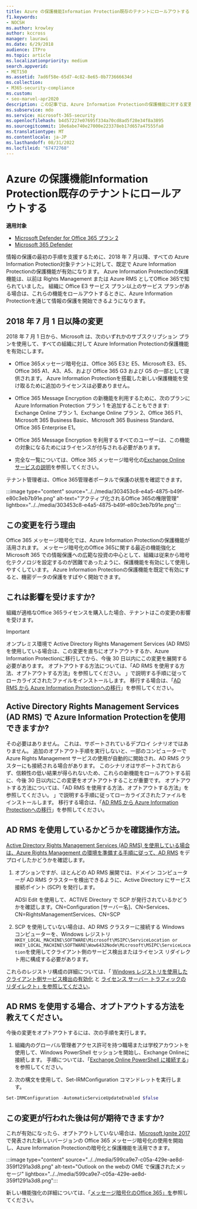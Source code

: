 ```yaml
---
title: Azure の保護機能Information Protection既存のテナントにロールアウトする
f1.keywords:
- NOCSH
ms.author: krowley
author: kccross
manager: laurawi
ms.date: 6/29/2018
audience: ITPro
ms.topic: article
ms.localizationpriority: medium
search.appverid:
- MET150
ms.assetid: 7ad6f58e-65d7-4c82-8e65-0b773666634d
ms.collection:
- M365-security-compliance
ms.custom:
- seo-marvel-apr2020
description: この記事では、Azure Information Protectionの保護機能に対する変更について説明します。
ms.subservice: mdo
ms.service: microsoft-365-security
ms.openlocfilehash: b4d57227e07695f334a70cd8ad5f28e34f8a3895
ms.sourcegitcommit: 10e6abe740e27000e223378eb17d657a47555fa8
ms.translationtype: MT
ms.contentlocale: ja-JP
ms.lasthandoff: 08/31/2022
ms.locfileid: "67472768"
---
```

# <a name="protection-features-in-azure-information-protection-rolling-out-to-existing-tenants"></a>Azure の保護機能Information Protection既存のテナントにロールアウトする

**適用対象**
- [Microsoft Defender for Office 365 プラン 2](defender-for-office-365.md)
- [Microsoft 365 Defender](../defender/microsoft-365-defender.md)

情報の保護の最初の手順を支援するために、2018 年 7 月以降、すべての Azure Information Protection対象テナントに対して、既定で Azure Information Protectionの保護機能が有効になります。 Azure Information Protectionの保護機能は、以前は Rights Management または Azure RMS としてOffice 365で知られていました。 組織に Office E3 サービス プラン以上のサービス プランがある場合は、これらの機能をロールアウトするときに、Azure Information Protectionを通じて情報の保護を開始できるようになります。

## <a name="changes-beginning-july-1-2018"></a>2018 年 7 月 1 日以降の変更

2018 年 7 月 1 日から、Microsoft は、次のいずれかのサブスクリプション プランを使用して、すべての組織に対して Azure Information Protectionの保護機能を有効にします。

- Office 365メッセージ暗号化は、Office 365 E3と E5、Microsoft E3、E5、Office 365 A1、A3、A5、および Office 365 G3 および G5 の一部として提供されます。 Azure Information Protectionを搭載した新しい保護機能を受け取るために追加のライセンスは必要ありません。

- Office 365 Message Encryption の新機能を利用するために、次のプランに Azure Information Protection プラン 1 を追加することもできます: Exchange Online プラン 1、Exchange Online プラン 2、Office 365 F1、Microsoft 365 Business Basic、Microsoft 365 Business Standard、Office 365 Enterprise E1。

- Office 365 Message Encryption を利用するすべてのユーザーは、この機能の対象になるためにはライセンスが付与される必要があります。

- 完全な一覧については、Office 365 メッセージ暗号化の[Exchange Online サービスの説明](/office365/servicedescriptions/exchange-online-service-description/exchange-online-service-description)を参照してください。

テナント管理者は、Office 365管理者ポータルで保護の状態を確認できます。

:::image type="content" source="../../media/303453c8-e4a5-4875-b49f-e80c3eb7b91e.png" alt-text="アクティブ化されるOffice 365の権限管理" lightbox="../../media/303453c8-e4a5-4875-b49f-e80c3eb7b91e.png":::

## <a name="why-are-we-making-this-change"></a>この変更を行う理由

Office 365 メッセージ暗号化では、Azure Information Protectionの保護機能が活用されます。 メッセージ暗号化のOffice 365に関する最近の機能強化と Microsoft 365 での情報保護への広範な投資の中心として、組織は従来から暗号化テクノロジを設定するのが困難であったように、保護機能を有効にして使用しやすくしています。 Azure Information Protectionの保護機能を既定で有効にすると、機密データの保護をすばやく開始できます。

## <a name="does-this-impact-me"></a>これは影響を受けますか?

組織が適格なOffice 365ライセンスを購入した場合、テナントはこの変更の影響を受けます。

> [!IMPORTANT]
> オンプレミス環境で Active Directory Rights Management Services (AD RMS) を使用している場合は、この変更を直ちにオプトアウトするか、Azure Information Protectionに移行してから、今後 30 日以内にこの変更を展開する必要があります。 オプトアウトする方法については、「AD RMS を使用する方法、オプトアウトする方法」を参照してください。 」で説明する手順に従ってローカライズされたファイルをインストールします。 移行する場合は、「[AD RMS から Azure Information Protectionへの移行](/azure/information-protection/plan-design/migrate-from-ad-rms-to-azure-rms)」を参照してください。

## <a name="can-i-use-azure-information-protection-with-active-directory-rights-management-services-ad-rms"></a>Active Directory Rights Management Services (AD RMS) で Azure Information Protectionを使用できますか?

その必要はありません。 これは、サポートされているデプロイ シナリオではありません。 追加のオプトアウト手順を実行しないと、一部のコンピューターで Azure Rights Management サービスの使用が自動的に開始され、AD RMS クラスターにも接続される場合があります。 このシナリオはサポートされておらず、信頼性の低い結果が得られないため、これらの新機能をロールアウトする前に、今後 30 日以内にこの変更をオプトアウトすることが重要です。 オプトアウトする方法については、「AD RMS を使用する方法、オプトアウトする方法」を参照してください。 」で説明する手順に従ってローカライズされたファイルをインストールします。 移行する場合は、「[AD RMS から Azure Information Protectionへの移行](/azure/information-protection/plan-design/migrate-from-ad-rms-to-azure-rms)」を参照してください。

## <a name="how-do-i-know-if-im-using-ad-rms"></a>AD RMS を使用しているかどうかを確認操作方法。

[Active Directory Rights Management Services (AD RMS) を使用している場合は、Azure Rights Management の環境を準備する手順に従って、AD RMS](/azure/information-protection/deploy-use/prepare-environment-adrms) をデプロイしたかどうかを確認します。

1. オプションですが、ほとんどの AD RMS 展開では、ドメイン コンピューターが AD RMS クラスターを検出できるように、Active Directory にサービス接続ポイント (SCP) を発行します。

   ADSI Edit を使用して、ACTIVE Directory で SCP が発行されているかどうかを確認します。CN=Configuration [サーバー名]、CN=Services、CN=RightsManagementServices、CN=SCP

2. SCP を使用していない場合は、AD RMS クラスターに接続する Windows コンピューターを、Windows レジストリ `HKEY_LOCAL_MACHINE\SOFTWARE\Microsoft\MSIPC\ServiceLocation or HKEY_LOCAL_MACHINE\SOFTWARE\Wow6432Node\Microsoft\MSIPC\ServiceLocation`を使用してクライアント側のサービス検出またはライセンス リダイレクト用に構成する必要があります。

これらのレジストリ構成の詳細については、「 [Windows レジストリを使用したクライアント側サービス検出の有効化](/azure/information-protection/rms-client/client-deployment-notes#enabling-client-side-service-discovery-by-using-the-windows-registry) と [ライセンス サーバー トラフィックのリダイレクト」を参照してください](/azure/information-protection/rms-client/client-deployment-notes#redirecting-licensing-server-traffic)。

## <a name="i-use-ad-rms-how-do-i-opt-out"></a>AD RMS を使用する場合、オプトアウトする方法を教えてください。

今後の変更をオプトアウトするには、次の手順を実行します。

1. 組織内のグローバル管理者アクセス許可を持つ職場または学校アカウントを使用して、Windows PowerShell セッションを開始し、Exchange Onlineに接続します。 手順については、「[Exchange Online PowerShell に接続する](/powershell/exchange/connect-to-exchange-online-powershell)」を参照してください。

2. 次の構文を使用して、Set-IRMConfiguration コマンドレットを実行します。

  ```powershell
  Set-IRMConfiguration -AutomaticServiceUpdateEnabled $false
  ```

## <a name="what-can-i-expect-after-this-change-has-been-made"></a>この変更が行われた後は何が期待できますか?

これが有効になったら、オプトアウトしていない場合は、[Microsoft Ignite 2017](https://techcommunity.microsoft.com/t5/Security-Privacy-and-Compliance/Email-Encryption-and-Rights-Protection/ba-p/110801) で発表された新しいバージョンの Office 365 メッセージ暗号化の使用を開始し、Azure Information Protectionの暗号化と保護機能を活用できます。

:::image type="content" source="../../media/599ca9e7-c05a-429e-ae8d-359f1291a3d8.png" alt-text="Outlook on the webの OME で保護されたメッセージ" lightbox="../../media/599ca9e7-c05a-429e-ae8d-359f1291a3d8.png":::

新しい機能強化の詳細については、「[メッセージ暗号化のOffice 365」を](../../compliance/ome.md)参照してください。
